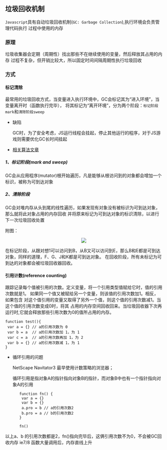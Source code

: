 
## 垃圾回收机制

`Javascript`具有自动垃圾回收机制(`GC: Garbage Collection`),执行环境会负责管理代码执行
过程中使用的内存

### 原理
  
垃圾收集器会定期（周期性）找出那些不在继续使用的变量，然后释放其占用的内存
过程不复杂，但开销比较大，所以固定时间间隔周期性执行垃圾回收
    
### 方式
#### 标记清除

最常用的垃圾回收方式，当变量进入执行环境中，GC会标记其为“进入环境”，当变量离开时（函数执行完毕），
将其标记为“离开环境”，分为两个阶段：`标记阶段mark`和`清除阶段sweep`

- 缺陷
  
  GC时，为了安全考虑，JS运行线程会挂起，停止其他运行的程序，对于JS游戏则需要优化GC长时间挂起

+ [相关算法文章](http://www.softwhy.com/article-6553-1.html)

##### 1、标记阶段(mark and sweep)

GC会从应用程序(mutator)根开始遍历，凡是能够从根访问到的对象都会增加一个标识，被称为可到达对象

##### 2、清除阶段

GC会对堆内存从头到尾的线性遍历，如果发现有对象没有被标识为可到达对象，那么就将此对象占用的内存回收
并将原来标记为可到达对象的标识清除，以进行下一次垃圾回收处置

附图：

<div align=center>
<img src="http://www.softwhy.com/data/attachment/portal/201704/10/130136v16uyge0d6naeodd.png">
</div>      

在标记阶段，从跟对想1可以访问到B，从B又可以访问到E，那么B和E都是可到达对象，同样的道理，F、G、J和K都是可到达对象。
在回收阶段，所有未标记为可到达的对象都会被垃圾回收器回收。

#### 引用计数(reference counting)

跟踪记录每个值被引用的次数。定义变量，将一个引用类型值赋给它时，值的引用次数就是1。
如果同一个值又被赋给另一个变量，则该值的引用次数加1。相反，如果包含
对这个值引用的变量又取得了另外一个值，则这个值的引用次数减1。当这个值的引用次数变成0时，将其
占用的内存空间回收回来。当垃圾回收器下次再运行时,它就会释放那些引用次数为0的值所占用的内存。

    function test(){
     var a = {} // a的引用次数为 0
     var b = a  // a的引用次数加 1，为 1 
     var c = a  // a的引用次数再加 1，为 2
     var b = {} // a的引用次数减 1，为 1
    }

- 循环引用的问题
 
  NetScape Navitator3 最早使用计数策略的浏览器；
  
  循环引用是指对象A的指针指向对象B的指针，而对象B中也有一个指针指向对象A的引用
  
         function fn() {
          var a = {}
          var b = {}
          a.pro = b // a的引用次数2
          b.pro = a // b的引用次数2
         }
          
         fn()

 以上a、b 的引用次数都是2，fn()指向完毕后，这俩引用次数不为0，不会被GC回收内存
 ie7/8 函数大量调用后，内存直线上升


